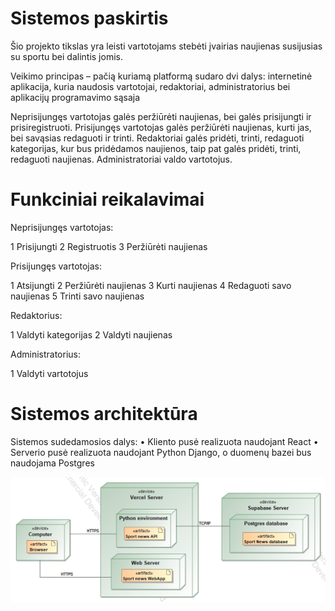 # Sistemos paskirtis

Šio projekto tikslas yra leisti vartotojams stebėti įvairias naujienas susijusias su sportu bei dalintis jomis. 

Veikimo principas – pačią kuriamą platformą sudaro dvi dalys: internetinė aplikacija, kuria naudosis vartotojai, redaktoriai, administratorius bei aplikacijų programavimo sąsaja 

Neprisijungęs vartotojas galės peržiūrėti naujienas, bei galės prisijungti ir prisiregistruoti. Prisijungęs vartotojas galės peržiūrėti naujienas, kurti jas, bei savąsias redaguoti ir trinti. Redaktoriai galės pridėti, trinti, redaguoti kategorijas, kur bus pridėdamos naujienos, taip pat galės pridėti, trinti, redaguoti naujienas. Administratoriai valdo vartotojus. 

# Funkciniai reikalavimai

Neprisijungęs vartotojas:

1 Prisijungti
2 Registruotis
3 Peržiūrėti naujienas

Prisijungęs vartotojas:

1 Atsijungti
2 Peržiūrėti naujienas
3 Kurti naujienas
4 Redaguoti savo naujienas
5 Trinti savo naujienas

Redaktorius:

1 Valdyti kategorijas
2 Valdyti naujienas

Administratorius:

1 Valdyti vartotojus

# Sistemos architektūra

Sistemos sudedamosios dalys:
• Kliento pusė realizuota naudojant React
• Serverio pusė realizuota naudojant Python Django, o duomenų bazei bus naudojama Postgres

![alt text](Deployement.png)